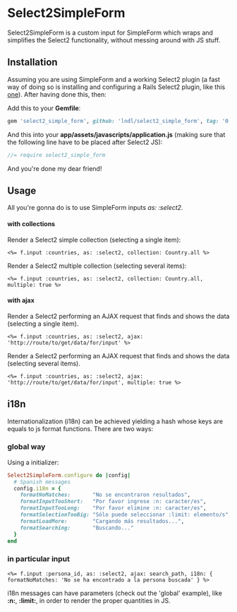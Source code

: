 # Select2SimpleForm

Select2SimpleForm is a custom input for SimpleForm which wraps and simplifies the Select2 functionality, without messing around with JS stuff.

## Installation

Assuming you are using SimpleForm and a working Select2 plugin (a fast way of doing so is installing and configuring a Rails Select2 plugin, like this [one](https://github.com/argerim/select2-rails)). After having done this, then:

Add this to your **Gemfile**:

```ruby
gem 'select2_simple_form', github: 'lndl/select2_simple_form', tag: '0.7.3'
```

And this into your **app/assets/javascripts/application.js**
(making sure that the following line have to be placed after Select2 JS):

```js
//= require select2_simple_form
```

And you're done my dear friend!

## Usage

All you're gonna do is to use SimpleForm inputs *as: :select2*.

#### with collections

Render a Select2 simple collection (selecting a single item):
```erb
<%= f.input :countries, as: :select2, collection: Country.all %>
```

Render a Select2 multiple collection (selecting several items):
```erb
<%= f.input :countries, as: :select2, collection: Country.all, multiple: true %>
```

#### with ajax

Render a Select2 performing an AJAX request that finds and shows the data (selecting a single item).
```erb
<%= f.input :countries, as: :select2, ajax: 'http://route/to/get/data/for/input' %>
```

Render a Select2 performing an AJAX request that finds and shows the data (selecting several items).
```erb
<%= f.input :countries, as: :select2, ajax: 'http://route/to/get/data/for/input', multiple: true %>
```

## i18n

Internationalization (i18n) can be achieved yielding a hash whose keys are equals to js format functions.
There are two ways:

### global way

Using a initializer:
```ruby
Select2SimpleForm.configure do |config|
  # Spanish messages
  config.i18n = {
    formatNoMatches:       "No se encontraron resultados",
    formatInputTooShort:   "Por favor ingrese :n: caracter/es",
    formatInputTooLong:    "Por favor elimine :n: caracter/es",
    formatSelectionTooBig: "Sólo puede seleccionar :limit: elemento/s",
    formatLoadMore:        "Cargando más resultados...",
    formatSearching:       "Buscando..."
  }
end
```

### in particular input

```erb
<%= f.input :persona_id, as: :select2, ajax: search_path, i18n: { formatNoMatches: 'No se ha encontrado a la persona buscada' } %>
```

i18n messages can have parameters (check out the 'global' example), like **:n:**, **:limit:**, in order to render the proper quantities in JS.
